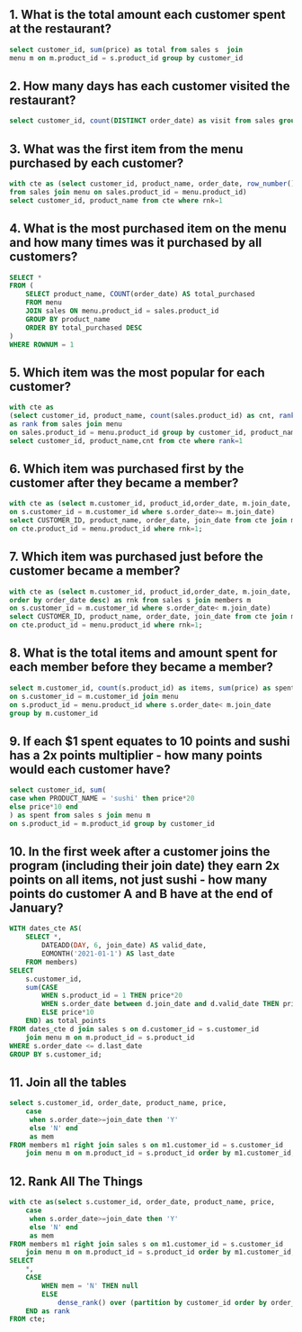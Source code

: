 ## 1. What is the total amount each customer spent at the restaurant?
```sql
select customer_id, sum(price) as total from sales s  join  
menu m on m.product_id = s.product_id group by customer_id
```

## 2. How many days has each customer visited the restaurant?
```sql
select customer_id, count(DISTINCT order_date) as visit from sales group by customer_id 
```


## 3. What was the first item from the menu purchased by each customer?
```sql
with cte as (select customer_id, product_name, order_date, row_number() over(partition by customer_id order by order_date ) as rnk  
from sales join menu on sales.product_id = menu.product_id) 
select customer_id, product_name from cte where rnk=1 
```

## 4. What is the most purchased item on the menu and how many times was it purchased by all customers?
```sql
SELECT *  
FROM ( 
    SELECT product_name, COUNT(order_date) AS total_purchased  
    FROM menu  
    JOIN sales ON menu.product_id = sales.product_id  
    GROUP BY product_name  
    ORDER BY total_purchased DESC 
)  
WHERE ROWNUM = 1
```

## 5. Which item was the most popular for each customer?
```sql
with cte as
(select customer_id, product_name, count(sales.product_id) as cnt, rank() over(partition by CUSTOMER_ID order by count(sales.product_id) desc) 
as rank from sales join menu 
on sales.product_id = menu.product_id group by customer_id, product_name)
select customer_id, product_name,cnt from cte where rank=1
```

## 6. Which item was purchased first by the customer after they became a member?
```sql
with cte as (select m.customer_id, product_id,order_date, m.join_date, row_number() over(partition by m.CUSTOMER_ID order by order_date) as rnk from sales s join members m
on s.customer_id = m.customer_id where s.order_date>= m.join_date)
select CUSTOMER_ID, product_name, order_date, join_date from cte join menu 
on cte.product_id = menu.product_id where rnk=1;
```

## 7. Which item was purchased just before the customer became a member?
```sql
with cte as (select m.customer_id, product_id,order_date, m.join_date, row_number() over(partition by m.CUSTOMER_ID 
order by order_date desc) as rnk from sales s join members m
on s.customer_id = m.customer_id where s.order_date< m.join_date)
select CUSTOMER_ID, product_name, order_date, join_date from cte join menu 
on cte.product_id = menu.product_id where rnk=1;
```

## 8. What is the total items and amount spent for each member before they became a member?
```sql
select m.customer_id, count(s.product_id) as items, sum(price) as spent from sales s join members m
on s.customer_id = m.customer_id join menu 
on s.product_id = menu.product_id where s.order_date< m.join_date
group by m.customer_id
```

## 9. If each $1 spent equates to 10 points and sushi has a 2x points multiplier - how many points would each customer have?
```sql
select customer_id, sum(
case when PRODUCT_NAME = 'sushi' then price*20
else price*10 end
) as spent from sales s join menu m
on s.product_id = m.product_id group by customer_id
```

## 10. In the first week after a customer joins the program (including their join date) they earn 2x points on all items, not just sushi - how many points do customer A and B have at the end of January?
```sql
WITH dates_cte AS(
	SELECT *, 
		DATEADD(DAY, 6, join_date) AS valid_date, 
		EOMONTH('2021-01-1') AS last_date
	FROM members)
SELECT
	s.customer_id,
	sum(CASE
		WHEN s.product_id = 1 THEN price*20
		WHEN s.order_date between d.join_date and d.valid_date THEN price*20
		ELSE price*10 
	END) as total_points
FROM dates_cte d join sales s on d.customer_id = s.customer_id
	join menu m on m.product_id = s.product_id
WHERE s.order_date <= d.last_date
GROUP BY s.customer_id;
```

## 11. Join all the tables
```sql
select s.customer_id, order_date, product_name, price,
    case
     when s.order_date>=join_date then 'Y'
     else 'N' end
     as mem
FROM members m1 right join sales s on m1.customer_id = s.customer_id
	join menu m on m.product_id = s.product_id order by m1.customer_id, order_date
```

## 12. Rank All The Things
```sql
with cte as(select s.customer_id, order_date, product_name, price,
    case
     when s.order_date>=join_date then 'Y'
     else 'N' end
     as mem
FROM members m1 right join sales s on m1.customer_id = s.customer_id
	join menu m on m.product_id = s.product_id order by m1.customer_id, order_date)
SELECT
	*,
	CASE
		WHEN mem = 'N' THEN null
		ELSE
			dense_rank() over (partition by customer_id order by order_date)
	END as rank
FROM cte;
```
